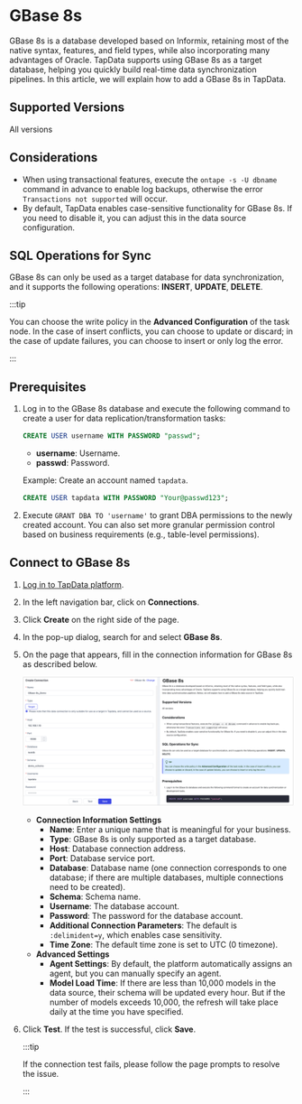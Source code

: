 # GBase 8s



GBase 8s is a database developed based on Informix, retaining most of the native syntax, features, and field types, while also incorporating many advantages of Oracle. TapData supports using GBase 8s as a target database, helping you quickly build real-time data synchronization pipelines. In this article, we will explain how to add a GBase 8s in TapData.

## Supported Versions

All versions

## Considerations

- When using transactional features, execute the `ontape -s -U dbname` command in advance to enable log backups, otherwise the error `Transactions not supported` will occur.
- By default, TapData enables case-sensitive functionality for GBase 8s. If you need to disable it, you can adjust this in the data source configuration.

## SQL Operations for Sync

GBase 8s can only be used as a target database for data synchronization, and it supports the following operations: **INSERT**, **UPDATE**, **DELETE**.

:::tip

You can choose the write policy in the **Advanced Configuration** of the task node. In the case of insert conflicts, you can choose to update or discard; in the case of update failures, you can choose to insert or only log the error.

:::

## Prerequisites

1. Log in to the GBase 8s database and execute the following command to create a user for data replication/transformation tasks:

   ```sql
   CREATE USER username WITH PASSWORD "passwd";
   ```

   - **username**: Username.
   - **passwd**: Password.

   Example: Create an account named `tapdata`.

   ```sql
   CREATE USER tapdata WITH PASSWORD "Your@passwd123";
   ```

2. Execute `GRANT DBA TO 'username'` to grant DBA permissions to the newly created account. You can also set more granular permission control based on business requirements (e.g., table-level permissions).

## Connect to GBase 8s

1. [Log in to TapData platform](../../user-guide/log-in.md).

2. In the left navigation bar, click on **Connections**.

3. Click **Create** on the right side of the page.

4. In the pop-up dialog, search for and select **GBase 8s**.

5. On the page that appears, fill in the connection information for GBase 8s as described below.

   ![GBase 8s Connection Example](../../images/gbase_8s_connection.png)

   - **Connection Information Settings**
     - **Name**: Enter a unique name that is meaningful for your business.
     - **Type**: GBase 8s is only supported as a target database.
     - **Host**: Database connection address.
     - **Port**: Database service port.
     - **Database**: Database name (one connection corresponds to one database; if there are multiple databases, multiple connections need to be created).
     - **Schema**: Schema name.
     - **Username**: The database account.
     - **Password**: The password for the database account.
     - **Additional Connection Parameters**: The default is `:delimident=y`, which enables case sensitivity.
     - **Time Zone**: The default time zone is set to UTC (0 timezone).
   - **Advanced Settings**
     - **Agent Settings**: By default, the platform automatically assigns an agent, but you can manually specify an agent.
     - **Model Load Time**: If there are less than 10,000 models in the data source, their schema will be updated every hour. But if the number of models exceeds 10,000, the refresh will take place daily at the time you have specified.

6. Click **Test**. If the test is successful, click **Save**.

   :::tip

   If the connection test fails, please follow the page prompts to resolve the issue.

   :::